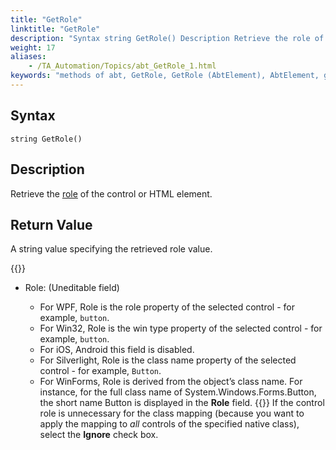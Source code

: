 ```yaml
--- 
title: "GetRole"
linktitle: "GetRole"
description: "Syntax string GetRole() Description Retrieve the role of the control or HTML element. Return Value A string value specifying the retrieved role value. Note:"
weight: 17
aliases: 
    - /TA_Automation/Topics/abt_GetRole_1.html
keywords: "methods of abt, GetRole, GetRole (AbtElement), AbtElement, getrole, abtelement getrole, role of control, role of HTML element"
---
```


## Syntax

`string GetRole()`

## Description

Retrieve the [role](/TA_Help/Topics/Mapping_unknown_controls_to_known_class.html#choice.role) of the control or HTML element.

## Return Value

A string value specifying the retrieved role value.

{{<note>}}

-   Role: \(Uneditable field\)

    -   For WPF, Role is the role property of the selected control - for example, `button`.
    -   For Win32, Role is the win type property of the selected control - for example, ``button``.
    -   For iOS, Android this field is disabled.
    -   For Silverlight, Role is the class name property of the selected control - for example, `Button`.
    -   For WinForms, Role is derived from the object’s class name. For instance, for the full class name of System.Windows.Forms.Button, the short name Button is displayed in the **Role** field.
    {{<tip>}} If the control role is unnecessary for the class mapping \(because you want to apply the mapping to *all* controls of the specified native class\), select the **Ignore** check box.





